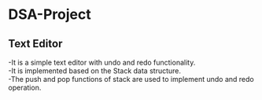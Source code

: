 # DSA-Project
## Text Editor
-It is a simple text editor with undo and redo functionality.\
-It is implemented based on the Stack data structure.\
-The push and pop functions of stack are used to implement undo and redo operation.
